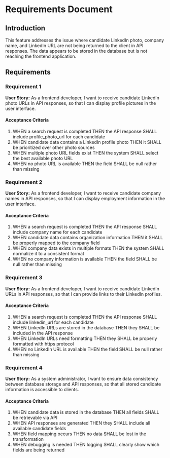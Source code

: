 # Requirements Document

## Introduction

This feature addresses the issue where candidate LinkedIn photo, company name, and LinkedIn URL are not being returned to the client in API responses. The data appears to be stored in the database but is not reaching the frontend application.

## Requirements

### Requirement 1

**User Story:** As a frontend developer, I want to receive candidate LinkedIn photo URLs in API responses, so that I can display profile pictures in the user interface.

#### Acceptance Criteria

1. WHEN a search request is completed THEN the API response SHALL include profile_photo_url for each candidate
2. WHEN candidate data contains a LinkedIn profile photo THEN it SHALL be prioritized over other photo sources
3. WHEN multiple photo URL fields exist THEN the system SHALL select the best available photo URL
4. WHEN no photo URL is available THEN the field SHALL be null rather than missing

### Requirement 2

**User Story:** As a frontend developer, I want to receive candidate company names in API responses, so that I can display employment information in the user interface.

#### Acceptance Criteria

1. WHEN a search request is completed THEN the API response SHALL include company name for each candidate
2. WHEN candidate data contains organization information THEN it SHALL be properly mapped to the company field
3. WHEN company data exists in multiple formats THEN the system SHALL normalize it to a consistent format
4. WHEN no company information is available THEN the field SHALL be null rather than missing

### Requirement 3

**User Story:** As a frontend developer, I want to receive candidate LinkedIn URLs in API responses, so that I can provide links to their LinkedIn profiles.

#### Acceptance Criteria

1. WHEN a search request is completed THEN the API response SHALL include linkedin_url for each candidate
2. WHEN LinkedIn URLs are stored in the database THEN they SHALL be included in the API response
3. WHEN LinkedIn URLs need formatting THEN they SHALL be properly formatted with https protocol
4. WHEN no LinkedIn URL is available THEN the field SHALL be null rather than missing

### Requirement 4

**User Story:** As a system administrator, I want to ensure data consistency between database storage and API responses, so that all stored candidate information is accessible to clients.

#### Acceptance Criteria

1. WHEN candidate data is stored in the database THEN all fields SHALL be retrievable via API
2. WHEN API responses are generated THEN they SHALL include all available candidate fields
3. WHEN field mapping occurs THEN no data SHALL be lost in the transformation
4. WHEN debugging is needed THEN logging SHALL clearly show which fields are being returned